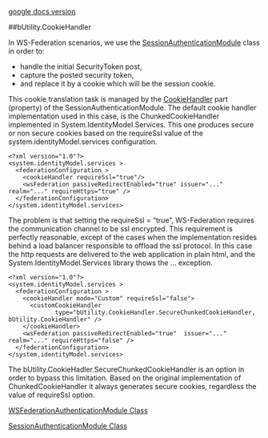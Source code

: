 [google docs version](https://docs.google.com/document/d/1xVPEvJqlBSIjmlhujshW9BaXE0UV22hHfo8gf2qsvRU/edit?usp=sharing)

##bUtility.CookieHandler

In WS-Federation scenarios, we use the [SessionAuthenticationModule](https://msdn.microsoft.com/en-us/library/system.identitymodel.services.sessionauthenticationmodule(v=vs.110).aspx) class in order to:
- handle the initial SecurityToken post, 
- capture the posted security token, 
- and replace it by a cookie which will be the session cookie. 

This cookie translation task is managed by the [CookieHandler](https://msdn.microsoft.com/en-us/library/system.identitymodel.services.sessionauthenticationmodule.cookiehandler(v=vs.110).aspx) part (property) of the SessionAuthenticationModule.
The default cookie handler implementation used in this case, is the ChunkedCookieHandler implemented in System.IdentityModel.Services.
This one produces secure or non secure cookies based on the requireSsl value of the system.identityModel.services configuration.

```
<?xml version="1.0"?>
<system.identityModel.services >
  <federationConfiguration >
    <cookieHandler requireSsl="true"/>
    <wsFederation passiveRedirectEnabled="true" issuer="..." realm="..." requireHttps="true" />
  </federationConfiguration>
</system.identityModel.services>
```

The problem is that setting the requireSsl = “true”, WS-Federation requires the communication channel to be ssl encrypted. This requirement is perfectly reasonable, except of the cases when the implementation resides behind a load balancer responsible to offload the ssl protocol. 
In this case the http requests are delivered to the web application in plain html, and the System.IdentityModel.Services library thows the … exception.

```
<?xml version="1.0"?>
<system.identityModel.services >
  <federationConfiguration >
    <cookieHandler mode="Custom" requireSsl="false">
      <customCookieHandler 
             type="bUtility.CookieHandler.SecureChunkedCookieHandler, bUtility.CookieHandler" />
    </cookieHandler>
    <wsFederation passiveRedirectEnabled="true"  issuer="..." realm="..." requireHttps="false" />
  </federationConfiguration>
</system.identityModel.services>
```

The bUtility.CookieHadler.SecureChunkedCookieHandler is an option in order to bypass this limitation. Based on the original implementation of ChunkedCookieHandler it always generates secure cookies, regardless the value of requireSsl option.

[WSFederationAuthenticationModule Class](https://msdn.microsoft.com/en-us/library/system.identitymodel.services.sessionauthenticationmodule(v=vs.110).aspx)

[SessionAuthenticationModule Class](https://msdn.microsoft.com/en-us/library/system.identitymodel.services.sessionauthenticationmodule.cookiehandler(v=vs.110).aspx)
